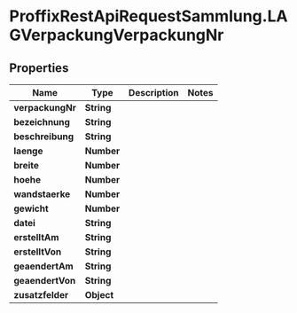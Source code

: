 # ProffixRestApiRequestSammlung.LAGVerpackungVerpackungNr

## Properties
Name | Type | Description | Notes
------------ | ------------- | ------------- | -------------
**verpackungNr** | **String** |  | 
**bezeichnung** | **String** |  | 
**beschreibung** | **String** |  | 
**laenge** | **Number** |  | 
**breite** | **Number** |  | 
**hoehe** | **Number** |  | 
**wandstaerke** | **Number** |  | 
**gewicht** | **Number** |  | 
**datei** | **String** |  | 
**erstelltAm** | **String** |  | 
**erstelltVon** | **String** |  | 
**geaendertAm** | **String** |  | 
**geaendertVon** | **String** |  | 
**zusatzfelder** | **Object** |  | 


